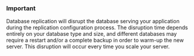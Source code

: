 <!-- usedin: [ _legacy_docker/Databases/database-replication.md, _maestro/Databases/database-replication.md, _node/Databases/database-replication.md, _rails/databases/database-replication.md] -->


### Important

Database replication will disrupt the database serving your application during the replication configuration process. The disruption time depends entirely on your database type and size, and different databases may require a restart and/or a complete backup in order to warm-up the new server. This disruption will occur every time you scale your server.




